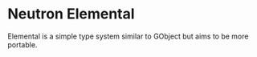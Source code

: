 # Neutron Elemental

Elemental is a simple type system similar to GObject but aims to be more portable.
